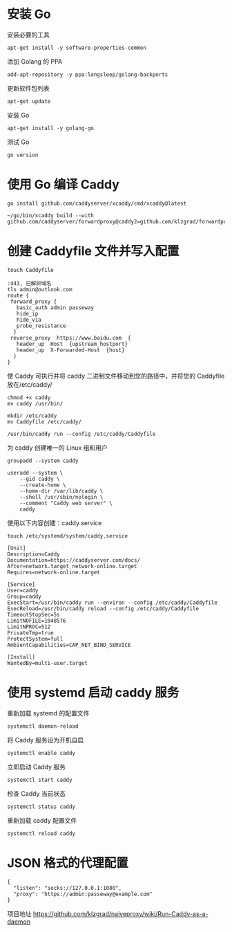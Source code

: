 # 安装 Go
安装必要的工具
```
apt-get install -y software-properties-common
```
添加 Golang 的 PPA
```
add-apt-repository -y ppa:longsleep/golang-backports
```
更新软件包列表
```
apt-get update
```
安装 Go
```
apt-get install -y golang-go
```
测试 Go
```
go version
```
# 使用 Go 编译 Caddy
```
go install github.com/caddyserver/xcaddy/cmd/xcaddy@latest
```
```
~/go/bin/xcaddy build --with github.com/caddyserver/forwardproxy@caddy2=github.com/klzgrad/forwardproxy@naive
```
# 创建 Caddyfile 文件并写入配置
```
touch Caddyfile
```
```
:443, 已解析域名
tls admin@outlook.com
route {
 forward_proxy {
   basic_auth admin passeway 
   hide_ip
   hide_via
   probe_resistance
  }
 reverse_proxy  https://www.baidu.com  {
   header_up  Host  {upstream_hostport}
   header_up  X-Forwarded-Host  {host}
  }
}
```
使 Caddy 可执行并将 caddy 二进制文件移动到您的路径中，并将您的 Caddyfile 放在/etc/caddy/
```
chmod +x caddy
mv caddy /usr/bin/
```
```
mkdir /etc/caddy
mv Caddyfile /etc/caddy/
```
```
/usr/bin/caddy run --config /etc/caddy/Caddyfile
```
为 caddy 创建唯一的 Linux 组和用户
```
groupadd --system caddy

useradd --system \
    --gid caddy \
    --create-home \
    --home-dir /var/lib/caddy \
    --shell /usr/sbin/nologin \
    --comment "Caddy web server" \
    caddy
```
使用以下内容创建：caddy.service
```
touch /etc/systemd/system/caddy.service
```
```
[Unit]
Description=Caddy
Documentation=https://caddyserver.com/docs/
After=network.target network-online.target
Requires=network-online.target

[Service]
User=caddy
Group=caddy
ExecStart=/usr/bin/caddy run --environ --config /etc/caddy/Caddyfile
ExecReload=/usr/bin/caddy reload --config /etc/caddy/Caddyfile
TimeoutStopSec=5s
LimitNOFILE=1048576
LimitNPROC=512
PrivateTmp=true
ProtectSystem=full
AmbientCapabilities=CAP_NET_BIND_SERVICE

[Install]
WantedBy=multi-user.target
```
# 使用 systemd 启动 caddy 服务
重新加载 systemd 的配置文件
```
systemctl daemon-reload
```
将 Caddy 服务设为开机自启
```
systemctl enable caddy
```
立即启动 Caddy 服务
```
systemctl start caddy
```
检查 Caddy 当前状态
```
systemctl status caddy
```
重新加载 caddy 配置文件
```
systemctl reload caddy
```


# JSON 格式的代理配置
```
{
  "listen": "socks://127.0.0.1:1080",
  "proxy": "https://admin:passeway@example.com"
}
```
项目地址
https://github.com/klzgrad/naiveproxy/wiki/Run-Caddy-as-a-daemon
